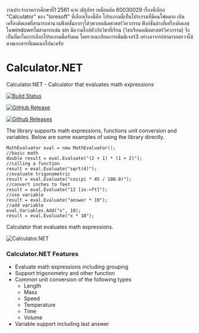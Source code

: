 งานประจำภาคการศึกษาที่1 2561 
นาย ณัฐภัทร เหมือนคิด 60030029 เรื่องที่เลือก "Calculator" ของ "loresoft"
ที่เลือกเรื่องนี้คือ 
โปรแกรมนี้เป็นโปรเกรมที่มีคนโฟคมาก เป้นเครื่องคิดเลขที่สามารถคำนวนฟังค์ชั่นยากๆได้ๆพวกคณิตศาสตร์วิศวกรรม ฟังก์ชั่นต่างที่เครื่องคิดเลขในwindownไม่สามารถเช่น sin
มีความใกล้ตัวกับวิชาที่เรียน (วิชาเรียนคณิตศาสตร์วิศวกรรม) จึงเป็นที่มาในการเลือกโปรแกรมนี้ครับผม โดยรายละเอียดการเพิ่มพีเจอร์3 อย่างอาจารย์สามารถตรวจได้ตามเอกสารที่ผมแนบไปนะครับ 

Calculator.NET
==========

Calculator.NET - Calculator that evaluates math expressions

[![Build Status](https://ci.appveyor.com/api/projects/status/i4vqogfwurshk6ff?svg=true)](https://ci.appveyor.com/project/LoreSoft/calculator)

[![GitHub Release](https://img.shields.io/github/release/loresoft/Calculator.svg)](https://github.com/loresoft/Calculator/releases)

[![Github Releases](https://img.shields.io/github/downloads/loresoft/Calculator/latest/total.svg)](https://github.com/loresoft/Calculator/releases)

The library supports math expressions, functions unit conversion and variables. Below are some examples of using the library directly.

    MathEvaluator eval = new MathEvaluator();
    //basic math
    double result = eval.Evaluate("(2 + 1) * (1 + 2)");
    //calling a function
    result = eval.Evaluate("sqrt(4)");
    //evaluate trigonometric 
    result = eval.Evaluate("cos(pi * 45 / 180.0)");
    //convert inches to feet
    result = eval.Evaluate("12 [in->ft]");
    //use variable
    result = eval.Evaluate("answer * 10");
    //add variable
    eval.Variables.Add("x", 10);
    result = eval.Evaluate("x * 10");
    
Calculator that evaluates math expressions. 

![Calculator.NET](https://raw.githubusercontent.com/loresoft/Calculator/master/Documentation/Calculator.NET.png)

### Calculator.NET Features

* Evaluate math expressions including grouping
* Support trigonometry and other function
* Common unit conversion of the following types
    * Length
    * Mass
    * Speed
    * Temperature
    * Time
    * Volume
* Variable support including last answer
